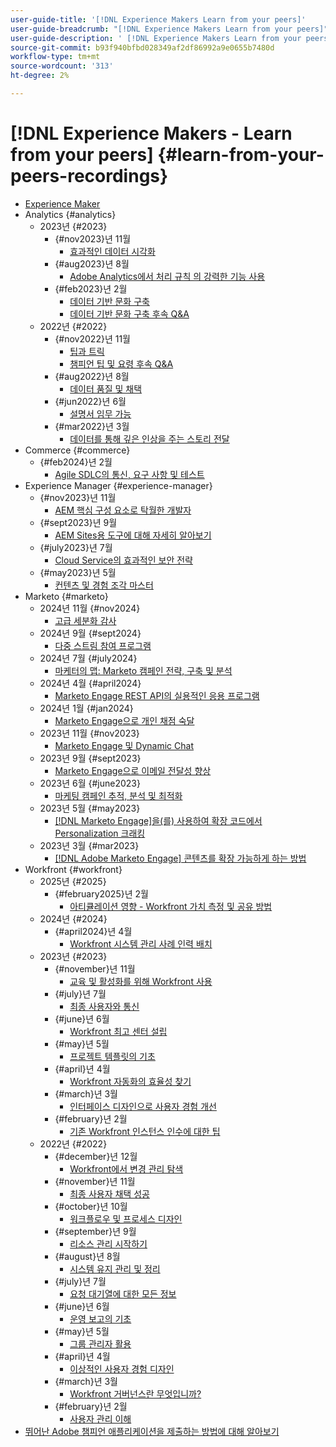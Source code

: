 ```yaml
---
user-guide-title: '[!DNL Experience Makers Learn from your peers]'
user-guide-breadcrumb: "[!DNL Experience Makers Learn from your peers]"
user-guide-description: ' [!DNL Experience Makers Learn from your peers]의 녹음/녹화 컬렉션'
source-git-commit: b93f940bfbd028349af2df86992a9e0655b7480d
workflow-type: tm+mt
source-wordcount: '313'
ht-degree: 2%

---
```



# [!DNL Experience Makers - Learn from your peers] {#learn-from-your-peers-recordings}

+ [Experience Maker](overview.md)
+ Analytics {#analytics}
   + 2023년 {#2023}
      + {#nov2023}년 11월
         + [효과적인 데이터 시각화](analytics/nov2023/impactful-data-visualizations.md)
      + {#aug2023}년 8월
         + [Adobe Analytics에서 처리 규칙 의 강력한 기능 사용](analytics/aug2023/processing-rules.md)
      + {#feb2023}년 2월
         + [데이터 기반 문화 구축](analytics/feb2023/data-driven-culture.md)
         + [데이터 기반 문화 구축 후속 Q&amp;A](analytics/feb2023/data-driven-culture-q-and-a.md)
   + 2022년 {#2022}
      + {#nov2022}년 11월
         + [팁과 트릭](analytics/nov2022/tips-and-tricks.md)
         + [챔피언 팁 및 요령 후속 Q&amp;A](analytics/nov2022/tips-and-tricks-q-and-a.md)
      + {#aug2022}년 8월
         + [데이터 품질 및 채택](analytics/aug2022/data-quality.md)
      + {#jun2022}년 6월
         + [설명서 임무 가능](analytics/june2022/mission-possible.md)
      + {#mar2022}년 3월
         + [데이터를 통해 깊은 인상을 주는 스토리 전달](analytics/mar2022/stories-with-data.md)
+ Commerce {#commerce}
   + {#feb2024}년 2월
      + [Agile SDLC의 통신, 요구 사항 및 테스트](commerce/2024/agile-sdlc.md)
+ Experience Manager {#experience-manager}
   + {#nov2023}년 11월
      + [AEM 핵심 구성 요소로 탁월한 개발자](experience-manager/nov2023/core-components.md)
   + {#sept2023}년 9월
      + [AEM Sites용 도구에 대해 자세히 알아보기](experience-manager/sept2023/aem-sites-tools.md)
   + {#july2023}년 7월
      + [Cloud Service의 효과적인 보안 전략](experience-manager/july2023/effective-security-strategies-in-cloud-service.md)
   + {#may2023}년 5월
      + [컨텐츠 및 경험 조각 마스터](experience-manager/may2023/mastering-content-and-experience-fragments.md)
+ Marketo {#marketo}
   + 2024년 11월 {#nov2024}
      + [고급 세분화 감사](marketo/nov2024/advanced-segmentation.md)
   + 2024년 9월 {#sept2024}
      + [다중 스트림 참여 프로그램](marketo/sept2024/multi-stream-engagement-programs.md)
   + 2024년 7월 {#july2024}
      + [마케터의 맵: Marketo 캠페인 전략, 구축 및 분석](marketo/july2024/marketers-map-marketo-campaigns.md)
   + 2024년 4월 {#april2024}
      + [Marketo Engage REST API의 실용적인 응용 프로그램](marketo/april2024/practical-applications-of-marketo-engage-rest-api.md)
   + 2024년 1월 {#jan2024}
      + [Marketo Engage으로 개인 채점 숙달](marketo/jan2024/person-scoring-mastery.md)
   + 2023년 11월 {#nov2023}
      + [Marketo Engage 및 Dynamic Chat](marketo/nov2023/dynamic-chat.md)
   + 2023년 9월 {#sept2023}
      + [Marketo Engage으로 이메일 전달성 향상](marketo/sept2023/email-deliverability.md)
   + 2023년 6월 {#june2023}
      + [마케팅 캠페인 추적, 분석 및 최적화](marketo/june2023/marketing-campaigns.md)
   + 2023년 5월 {#may2023}
      + [ [!DNL Marketo Engage]을(를) 사용하여 확장 코드에서 Personalization 크래킹](marketo/may2023/personalization-at-scale.md)
   + 2023년 3월 {#mar2023}
      + [ [!DNL Adobe Marketo Engage] 콘텐츠를 확장 가능하게 하는 방법](marketo/mar2023/templates-tokens-teamwork.md)
+ Workfront {#workfront}
   + 2025년 {#2025}
      + {#february2025}년 2월
         + [아티큘레이션 영향 - Workfront 가치 측정 및 공유 방법](workfront/2025/how-to-measure-and-share-workfront-value.md)
   + 2024년 {#2024}
      + {#april2024}년 4월
         + [Workfront 시스템 관리 사례 인력 배치](workfront/2024/04/staffing-your-workfront-system-admin-practice.md)
   + 2023년 {#2023}
      + {#november}년 11월
         + [교육 및 활성화를 위해 Workfront 사용](workfront/2023/11/using-workfront-for-training-and-enablement.md)
      + {#july}년 7월
         + [최종 사용자와 통신](workfront/2023/07/communicating-with-end-users.md)
      + {#june}년 6월
         + [Workfront 최고 센터 설립](workfront/2023/06/establishing-a-workfront-center-of-excellence.md)
      + {#may}년 5월
         + [프로젝트 템플릿의 기초](workfront/2023/05/foundations-of-project-templates.md)
      + {#april}년 4월
         + [Workfront 자동화의 효율성 찾기](workfront/2023/04/finding-efficiencies-in-workfront-automation.md)
      + {#march}년 3월
         + [인터페이스 디자인으로 사용자 경험 개선](workfront/2023/03/improving-user-experience-with-interface-design.md)
      + {#february}년 2월
         + [기존 Workfront 인스턴스 인수에 대한 팁](workfront/2023/02/tips-for-taking-over-an-existing-workfront-instance.md)
   + 2022년 {#2022}
      + {#december}년 12월
         + [Workfront에서 변경 관리 탐색](workfront/2022/12/navigating-change-management.md)
      + {#november}년 11월
         + [최종 사용자 채택 성공](workfront/2022/11/successful-end-user-adoption.md)
      + {#october}년 10월
         + [워크플로우 및 프로세스 디자인](workfront/2022/10/workflow-and-process-design.md)
      + {#september}년 9월
         + [리소스 관리 시작하기](workfront/2022/09/getting-started-with-resource-management.md)
      + {#august}년 8월
         + [시스템 유지 관리 및 정리](workfront/2022/08/system-maintenance-and-cleanup.md)
      + {#july}년 7월
         + [요청 대기열에 대한 모든 정보](workfront/2022/07/all-about-request-queues.md)
      + {#june}년 6월
         + [운영 보고의 기초](workfront/2022/06/foundations-of-operational-reporting.md)
      + {#may}년 5월
         + [그룹 관리자 활용](workfront/2022/05/leveraging-the-group-admin.md)
      + {#april}년 4월
         + [이상적인 사용자 경험 디자인](workfront/2022/04/designing-an-ideal-user-experience.md)
      + {#march}년 3월
         + [Workfront 거버넌스란 무엇입니까?](workfront/2022/03/what-is-workfront-governance.md)
      + {#february}년 2월
         + [사용자 관리 이해](workfront/2022/02/understanding-user-management.md)
+ [뛰어난 Adobe 챔피언 애플리케이션을 제출하는 방법에 대해 알아보기](./adobe-champion-application.md)
